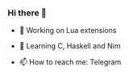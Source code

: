 ### Hi there 👋






- 🔭 Working on Lua extensions
- 🌱 Learning C, Haskell and Nim



- 📫 How to reach me: Telegram



